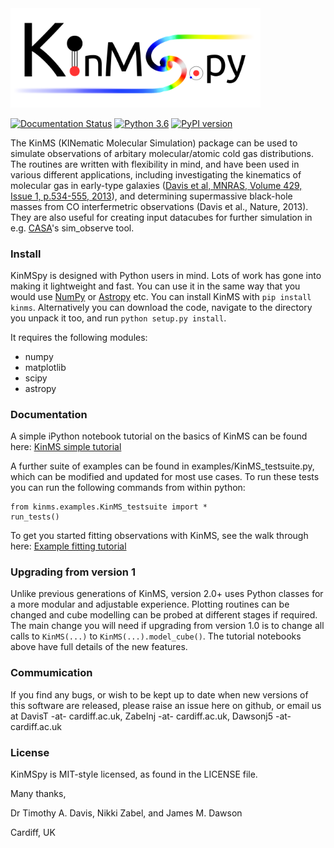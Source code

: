 <img style="float:top,right" src="kinms/docs/Logo.png" width="400">


[![Documentation Status](https://readthedocs.org/projects/kinmspydocs/badge/?version=latest)](https://kinmspydocs.readthedocs.io/en/latest/?badge=latest) [![Python 3.6](https://img.shields.io/badge/python-3.8-blue.svg)](https://www.python.org/downloads/release/python-382/) [![PyPI version](https://badge.fury.io/py/kinms.svg)](https://badge.fury.io/py/kinms) 

The KinMS (KINematic Molecular Simulation) package can be used to simulate observations of arbitary molecular/atomic cold gas distributions. The routines are written with flexibility in mind, and have been used in various different applications, including investigating the kinematics of molecular gas in early-type galaxies ([Davis et al, MNRAS, Volume 429, Issue 1, p.534-555, 2013](https://academic.oup.com/mnras/article/429/1/534/1022845)), and determining supermassive black-hole masses from CO interfermetric observations (Davis et al., Nature, 2013). They are also useful for creating input datacubes for further simulation in e.g. [CASA](https://casa.nrao.edu/)'s sim_observe tool.


### Install

KinMSpy is designed with Python users in mind. Lots of work has gone into making it lightweight and fast. You can use it in the same way that you would use [NumPy](https://numpy.org/) or [Astropy](https://www.astropy.org/) etc. You can install KinMS with `pip install kinms`. Alternatively you can download the code, navigate to the directory you unpack it too, and run `python setup.py install`.
    
It requires the following modules:

* numpy
* matplotlib
* scipy
* astropy


### Documentation

A simple iPython notebook tutorial on the basics of KinMS can be found here: [KinMS simple tutorial](https://github.com/TimothyADavis/KinMSpy/blob/master/kinms/docs/KinMS_example_notebook.ipynb)

A further suite of examples can be found in examples/KinMS_testsuite.py, which can be modified and updated for most use cases. To run these tests you can run the following commands from within python:

```
from kinms.examples.KinMS_testsuite import *
run_tests()
```

To get you started fitting observations with KinMS, see the walk through here: [Example fitting tutorial](https://github.com/TimothyADavis/KinMSpy/blob/master/kinms/docs/KinMSpy_tutorial.ipynb)


### Upgrading from version 1 

Unlike previous generations of KinMS, version 2.0+ uses Python classes for a more modular and adjustable experience. Plotting routines can be changed and cube modelling can be probed at different stages if required. The main change you will need if upgrading from version 1.0 is to change all calls to `KinMS(...)` to `KinMS(...).model_cube()`. The tutorial notebooks above have full details of the new features.

### Commumication

If you find any bugs, or wish to be kept up to date when new versions of this software are released, please raise an issue here on github, or email us at DavisT -at- cardiff.ac.uk, Zabelnj -at- cardiff.ac.uk, Dawsonj5 -at- cardiff.ac.uk

### License

KinMSpy is MIT-style licensed, as found in the LICENSE file.


Many thanks,

Dr Timothy A. Davis, Nikki Zabel, and James M. Dawson

Cardiff, UK
